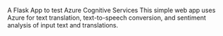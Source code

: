 A Flask App to test Azure Cognitive Services
This simple web app uses Azure for text translation, text-to-speech conversion, and sentiment analysis of input text and translations.
